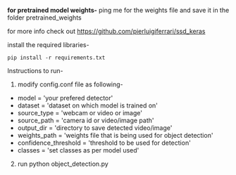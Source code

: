 <b>for pretrained model weights-</b>
ping me for the weights file and save it in the folder pretrained_weights

for more info check out https://github.com/pierluigiferrari/ssd_keras<br>

install the required libraries-
```
pip install -r requirements.txt
```

Instructions to run-
1) modify config.conf file as following-
* model = 'your prefered detector'
* dataset = 'dataset on which model is trained on'
* source_type = 'webcam or video or image'
* source_path = 'camera id or video/image path'
* output_dir = 'directory to save detected video/image'
* weights_path = 'weights file that is being used for object detection'
* confidence_threshold = 'threshold to be used for detection'
* classes = 'set classes as per model used'

2) run python object_detection.py
